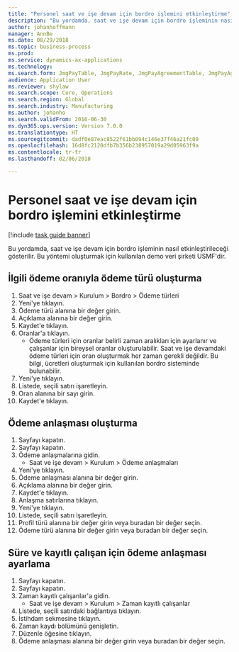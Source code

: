 ```yaml
--- 
title: "Personel saat ve işe devam için bordro işlemini etkinleştirme"
description: "Bu yordamda, saat ve işe devam için bordro işleminin nasıl etkinleştirileceği gösterilir."
author: johanhoffmann
manager: AnnBe
ms.date: 08/29/2018
ms.topic: business-process
ms.prod: 
ms.service: dynamics-ax-applications
ms.technology: 
ms.search.form: JmgPayTable, JmgPayRate, JmgPayAgreementTable, JmgPayAgreementLine, HcmWorker
audience: Application User
ms.reviewer: shylaw
ms.search.scope: Core, Operations
ms.search.region: Global
ms.search.industry: Manufacturing
ms.author: johanho
ms.search.validFrom: 2016-06-30
ms.dyn365.ops.version: Version 7.0.0
ms.translationtype: HT
ms.sourcegitcommit: dadf0e87eac8522f61bb094c146e37f46a21fc09
ms.openlocfilehash: 16d8fc2120dfb7b356b238957019a29d05963f9a
ms.contentlocale: tr-tr
ms.lasthandoff: 02/06/2018

---
```

# <a name="enable-the-payroll-process-for-time-and-attendance"></a>Personel saat ve işe devam için bordro işlemini etkinleştirme

[!include [task guide banner](../../includes/task-guide-banner.md)]

Bu yordamda, saat ve işe devam için bordro işleminin nasıl etkinleştirileceği gösterilir. Bu yöntemi oluşturmak için kullanılan demo veri şirketi USMF'dir.


## <a name="create-a-pay-type-with-a-related-pay-rate"></a>İlgili ödeme oranıyla ödeme türü oluşturma
1. Saat ve işe devam > Kurulum > Bordro > Ödeme türleri
2. Yeni'ye tıklayın.
3. Ödeme türü alanına bir değer girin.
4. Açıklama alanına bir değer girin.
5. Kaydet'e tıklayın.
6. Oranlar'a tıklayın.
    * Ödeme türleri için oranlar belirli zaman aralıkları için ayarlanır ve çalışanlar için bireysel oranlar oluşturulabilir. Saat ve işe devamdaki ödeme türleri için oran oluşturmak her zaman gerekli değildir. Bu bilgi, ücretleri oluşturmak için kullanılan bordro sisteminde bulunabilir.  
7. Yeni'ye tıklayın.
8. Listede, seçili satırı işaretleyin.
9. Oran alanına bir sayı girin.
10. Kaydet'e tıklayın.

## <a name="create-a-pay-agreement"></a>Ödeme anlaşması oluşturma
1. Sayfayı kapatın.
2. Sayfayı kapatın.
3. Ödeme anlaşmalarına gidin.
    * Saat ve işe devam > Kurulum > Ödeme anlaşmaları  
4. Yeni'ye tıklayın.
5. Ödeme anlaşması alanına bir değer girin.
6. Açıklama alanına bir değer girin.
7. Kaydet'e tıklayın.
8. Anlaşma satırlarına tıklayın.
9. Yeni'ye tıklayın.
10. Listede, seçili satırı işaretleyin.
11. Profil türü alanına bir değer girin veya buradan bir değer seçin.
12. Ödeme türü alanına bir değer girin veya buradan bir değer seçin.

## <a name="set-up-pay-agreement-for-time-and-registration-worker"></a>Süre ve kayıtlı çalışan için ödeme anlaşması ayarlama
1. Sayfayı kapatın.
2. Sayfayı kapatın.
3. Zaman kayıtlı çalışanlar'a gidin.
    * Saat ve işe devam > Kurulum > Zaman kayıtlı çalışanlar  
4. Listede, seçili satırdaki bağlantıya tıklayın.
5. İstihdam sekmesine tıklayın.
6. Zaman kaydı bölümünü genişletin.
7. Düzenle öğesine tıklayın.
8. Ödeme anlaşması alanına bir değer girin veya buradan bir değer seçin.



